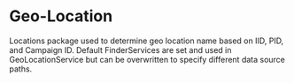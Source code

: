 # Geo-Location

Locations package used to determine geo location name based on IID, PID, and Campaign ID.
Default FinderServices are set and used in GeoLocationService but can be overwritten to specify different data source paths.
